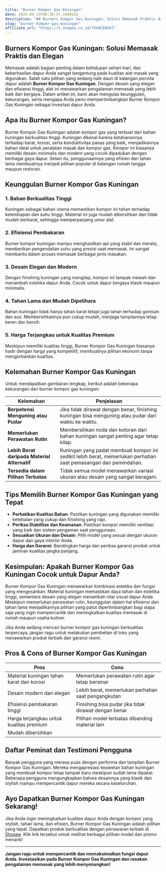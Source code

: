 ```yaml
---
title: "Burner Kompor Gas Kuningan"
date: 2025-09-13T06:36:47.194943Z
description: "## Burners Kompor Gas Kuningan: Solusi Memasak Praktis dan Elegan..."
slug: "burner-kompor-gas-kuningan"
affiliate_url: "https://s.shopee.co.id/7V44C68VX2"
---
```

## Burners Kompor Gas Kuningan: Solusi Memasak Praktis dan Elegan

Memasak adalah bagian penting dalam kehidupan sehari-hari, dan keberhasilan dapur Anda sangat bergantung pada kualitas alat masak yang digunakan. Salah satu pilihan yang sedang naik daun di kalangan pecinta dapur adalah **Burner Kompor Gas Kuningan**. Dengan desain yang elegan dan efisiensi tinggi, alat ini menawarkan pengalaman memasak yang lebih baik dan bergaya. Dalam artikel ini, kami akan mengulas keunggulan, kekurangan, serta mengapa Anda perlu mempertimbangkan Burner Kompor Gas Kuningan sebagai investasi dapur Anda.

## Apa itu Burner Kompor Gas Kuningan?

Burner Kompor Gas Kuningan adalah kompor gas yang terbuat dari bahan kuningan berkualitas tinggi. Kuningan dikenal karena ketahanannya terhadap karat, korosi, serta konduktivitas panas yang baik, menjadikannya bahan ideal untuk peralatan masak dan kompor gas. Kompor ini biasanya memiliki desain minimalis dan modern yang cocok dipadukan dengan berbagai gaya dapur. Selain itu, penggunaannya yang efisien dan tahan lama membuatnya menjadi pilihan populer di kalangan rumah tangga maupun restoran.

## Keunggulan Burner Kompor Gas Kuningan

### 1. **Bahan Berkualitas Tinggi**

Kuningan sebagai bahan utama memastikan kompor ini tahan terhadap kelembapan dan suhu tinggi. Material ini juga mudah dibersihkan dan tidak mudah berkarat, sehingga memperpanjang umur alat.

### 2. **Efisiensi Pembakaran**

Burner kompor kuningan mampu menghasilkan api yang stabil dan merata, memberikan pengendalian suhu yang presisi saat memasak. Ini sangat membantu dalam proses memasak berbagai jenis masakan.

### 3. **Desain Elegan dan Modern**

Dengan finishing kuningan yang mengilap, kompor ini tampak mewah dan menambah estetika dapur Anda. Cocok untuk dapur bergaya klasik maupun minimalis.

### 4. **Tahan Lama dan Mudah Dipelihara**

Bahan kuningan tidak hanya tahan karat tetapi juga tahan terhadap goresan dan aus. Membersihkannya pun cukup mudah, menjaga tampilannya tetap keren dan bersih.

### 5. **Harga Terjangkau untuk Kualitas Premium**

Meskipun memiliki kualitas tinggi, Burner Kompor Gas Kuningan biasanya hadir dengan harga yang kompetitif, membuatnya pilihan ekonomi tanpa mengorbankan kualitas.

## Kelemahan Burner Kompor Gas Kuningan

Untuk mendapatkan gambaran lengkap, berikut adalah beberapa kekurangan dari burner kompor gas kuningan:

| Kelemahan | Penjelasan |
| --- | --- |
| **Berpotensi Menguning atau Pudar** | Jika tidak dirawat dengan benar, finishing kuningan bisa menguning atau pudar dari waktu ke waktu. |
| **Memerlukan Perawatan Rutin** | Membersihkan noda dan kotoran dari bahan kuningan sangat penting agar tetap kilap. |
| **Lebih Berat daripada Material Alternatif** | Kuningan yang padat membuat kompor ini sedikit lebih berat, memerlukan perhatian saat pemasangan dan pemindahan. |
| **Tersedia dalam Pilihan Terbatas** | Tidak semua model menawarkan variasi ukuran atau desain yang sangat beragam. |

## Tips Memilih Burner Kompor Gas Kuningan yang Tepat

- **Perhatikan Kualitas Bahan**: Pastikan kuningan yang digunakan memiliki ketebalan yang cukup dan finishing yang rapi.
- **Periksa Stabilitas dan Keamanan**: Pastikan kompor memiliki ventilasi yang baik dan sistem pengaman saat penggunaan.
- **Sesuaikan Ukuran dan Desain**: Pilih model yang sesuai dengan ukuran dapur dan gaya interior Anda.
- **Harga dan Garansi**: Bandingkan harga dan periksa garansi produk untuk jaminan kualitas jangka panjang.

## Kesimpulan: Apakah Burner Kompor Gas Kuningan Cocok untuk Dapur Anda?

Burner Kompor Gas Kuningan menawarkan kombinasi estetika dan fungsi yang mengesankan. Material kuningan memastikan daya tahan dan estetika tinggi, sementara desain yang elegan menambah nilai visual dapur Anda. Meskipun memerlukan perawatan rutin, keunggulan dalam hal efisiensi dan tahan lama menjadikannya pilihan yang patut dipertimbangkan bagi siapa saja yang ingin mempercantik dan meningkatkan kualitas memasak di rumah maupun usaha kuliner.

Jika Anda sedang mencari burner kompor gas kuningan berkualitas terpercaya, jangan ragu untuk melakukan pembelian di toko yang menawarkan produk terbaik dan garansi resmi.

## Pros & Cons of Burner Kompor Gas Kuningan

| **Pros** | **Cons** |
| --- | --- |
| Material kuningan tahan karat dan korosi | Memerlukan perawatan rutin agar tetap bersinar |
| Desain modern dan elegan | Lebih berat, memerlukan perhatian saat pengangkutan |
| Efisiensi pembakaran tinggi | Finishing bisa pudar jika tidak dirawat dengan benar |
| Harga terjangkau untuk kualitas premium | Pilihan model terbatas dibanding material lain |
| Mudah dibersihkan |  |

## Daftar Peminat dan Testimoni Pengguna

Banyak pengguna yang merasa puas dengan performa dan tampilan Burner Kompor Gas Kuningan. Mereka mengapresiasi keawetan bahan kuningan yang membuat kompor tetap tampak baru meskipun sudah lama dipakai. Beberapa pengguna mengungkapkan bahwa desainnya yang klasik dan stylish mampu mempercantik dapur mereka secara keseluruhan.

## Ayo Dapatkan Burner Kompor Gas Kuningan Sekarang!

Jika Anda ingin meningkatkan kualitas dapur Anda dengan kompor yang stylish, tahan lama, dan efisien, Burner Kompor Gas Kuningan adalah pilihan yang tepat. Dapatkan produk berkualitas dengan penawaran terbaik di [Shopee](https://s.shopee.co.id/7V44C68VX2). Klik link tersebut untuk melihat berbagai pilihan model dan promo menarik!

---

**Jangan ragu untuk mempercantik dan memaksimalkan fungsi dapur Anda. Investasikan pada Burner Kompor Gas Kuningan dan rasakan pengalaman memasak yang lebih menyenangkan!**